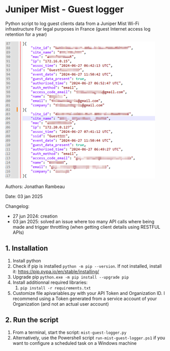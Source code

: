 # Juniper Mist - Guest logger

Python script to log guest clients data from a Juniper Mist Wi-Fi infrastructure
For legal purposes in France (guest Internet access log retention for a year)

![screenshot](mist-guest-logger-screenshot01.png)

Authors: Jonathan Rambeau

Date: 03 jan 2025

Changelog:
- 27 jun 2024: creation
- 03 jan 2025: solved an issue where too many API calls where being made and trigger throttling (when getting client details using RESTFUL APIs) 

## 1. Installation

1. Install python
2. Check if pip is installed ``` python -m pip --version ```. If not installed, install it: https://pip.pypa.io/en/stable/installing/
3. Upgrade pip ``` python.exe -m pip install --upgrade pip ```
4. Install additionnal required libraries:
    1. ```pip install -r requirements.txt```
5. Customize file apivariables.py with your API Token and Organization ID. I recommend using a Token generated from a service account of your Organization (and not an actual user account)

## 2. Run the script

1. From a terminal, start the script: ``` mist-guest-logger.py ```
2. Alternatively, use the Powershell script ```run-mist-guest-logger.ps1``` if you want to configure a scheduled task on a Windows machine